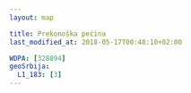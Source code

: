 ```yaml
---
layout: map

title: Prekonoška pećina
last_modified_at: 2018-05-17T00:48:10+02:00

WDPA: [328894]
geoSrbija:
  L1_183: [3]
---
```

